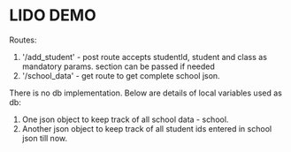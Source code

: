 # LIDO DEMO

Routes:
1. '/add_student' - post route accepts studentId, student and class as mandatory params. section can be passed if needed
2. '/school_data' - get route to get complete school json.

There is no db implementation. Below are details of local variables used as db:
1. One json object to keep track of all school data - school.
2. Another json object to keep track of all student ids entered in school json till now.
